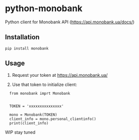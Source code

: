 # python-monobank

Python client for Monobank API (https://api.monobank.ua/docs/)

## Installation

```
pip install monobank
```


## Usage

1) Request your token at https://api.monobank.ua/

2) Use that token to initialize client:

```
  from monobank imprt Monobank


  TOKEN = 'xxxxxxxxxxxxxxx'

  mono = Monobank(TOKEN)
  client_info = mono.personal_clientinfo()
  print(client_info)
```


WIP stay tuned

